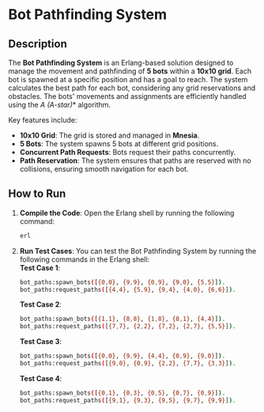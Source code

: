 # Bot Pathfinding System

## Description

The **Bot Pathfinding System** is an Erlang-based solution designed to manage the movement and pathfinding of **5 bots** within a **10x10 grid**. Each bot is spawned at a specific position and has a goal to reach. The system calculates the best path for each bot, considering any grid reservations and obstacles. The bots' movements and assignments are efficiently handled using the **A* (A-star)** algorithm.

Key features include:
- **10x10 Grid**: The grid is stored and managed in **Mnesia**.
- **5 Bots**: The system spawns 5 bots at different grid positions.
- **Concurrent Path Requests**: Bots request their paths concurrently.
- **Path Reservation**: The system ensures that paths are reserved with no collisions, ensuring smooth navigation for each bot.

## How to Run

1. **Compile the Code**:
   Open the Erlang shell by running the following command:
   ```bash
   erl

2. **Run Test Cases**: 
    You can test the Bot Pathfinding System by running the following commands in the Erlang shell:  
    **Test Case 1**:
    ```bash
    bot_paths:spawn_bots([{0,0}, {9,9}, {0,9}, {9,0}, {5,5}]).
    bot_paths:request_paths([{4,4}, {5,9}, {9,4}, {4,0}, {6,6}]).
    ```

    **Test Case 2**:
    ```bash
    bot_paths:spawn_bots([{1,1}, {8,8}, {1,8}, {8,1}, {4,4}]).
    bot_paths:request_paths([{7,7}, {2,2}, {7,2}, {2,7}, {5,5}]).
    ```

    **Test Case 3**:
    ```bash
    bot_paths:spawn_bots([{0,0}, {9,9}, {4,4}, {0,9}, {9,0}]).
    bot_paths:request_paths([{9,0}, {0,9}, {2,2}, {7,7}, {3,3}]).
    ```

    **Test Case 4**:
    ```bash
    bot_paths:spawn_bots([{0,1}, {0,3}, {0,5}, {0,7}, {0,9}]).
    bot_paths:request_paths([{9,1}, {9,3}, {9,5}, {9,7}, {9,9}]).
    ```